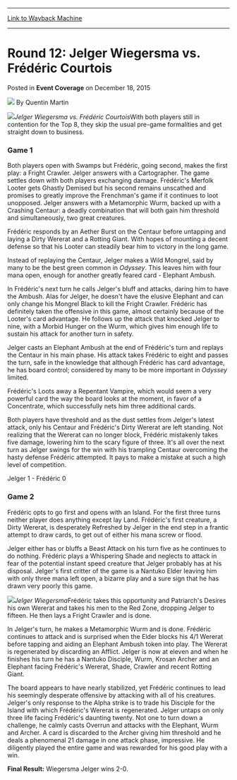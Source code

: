 
---
[Link to Wayback Machine](https://web.archive.org/web/20171029134337/https://magic.wizards.com/en/articles/archive/event-coverage/round-12-jelger-wiegersma-vs-fr%C3%A9d%C3%A9ric-courtois-2015-12-18)

[_metadata_:author]:- "Quentin Martin"
[_metadata_:description]:- "Jelger Wiegersma vs. Frédéric CourtoisWith both players still in contention for the Top 8, they skip the usual pre-game formalities and get straight down to business."
[_metadata_:generator]:- "Drupal 7 (http://drupal.org)"
[_metadata_:node]:- "955106"
[_metadata_:publish_date]:- "2015-12-18"
[_metadata_:source]:- "div-main-content"
[_metadata_:title]:- "Round 12: Jelger Wiegersma vs. Frédéric Courtois"
[_metadata_:wayback_capture_timestamp]:- "2017-10-29 13:43:37"
[_metadata_:wayback_raw_url]:- "https://web.archive.org/web/20171029134337id_/https://magic.wizards.com/en/articles/archive/event-coverage/round-12-jelger-wiegersma-vs-fr%C3%A9d%C3%A9ric-courtois-2015-12-18"
[_metadata_:wayback_url]:- "https://magic.wizards.com/en/articles/archive/event-coverage/round-12-jelger-wiegersma-vs-fr%C3%A9d%C3%A9ric-courtois-2015-12-18"
---


Round 12: Jelger Wiegersma vs. Frédéric Courtois
================================================



 Posted in **Event Coverage**
 on December 18, 2015 






![](https://media.magic.wizards.com/styles/auth_small/public/generic-avatar-150_256.png)
By Quentin Martin











![](https://media.magic.wizards.com/image_legacy_migration/sideboard/images/gpbia01/a898.jpg)*Jelger Wiegersma vs. Frédéric Courtois*With both players still in contention for the Top 8, they skip the usual pre-game formalities and get straight down to business.


### Game 1


Both players open with Swamps but Frédéric, going second, makes the first play: a Fright Crawler. Jelger answers with a Cartographer. The game settles down with both players exchanging damage. Frédéric's Merfolk Looter gets Ghastly Demised but his second remains unscathed and promises to greatly improve the Frenchman's game if it continues to loot unopposed. Jelger answers with a Metamorphic Wurm, backed up with a Crashing Centaur: a deadly combination that will both gain him threshold and simultaneously, two great creatures. 


Frédéric responds by an Aether Burst on the Centaur before untapping and laying a Dirty Wererat and a Rotting Giant. With hopes of mounting a decent defense so that his Looter can steadily bear him to victory in the long game.


Instead of replaying the Centaur, Jelger makes a Wild Mongrel, said by many to be the best green common in *Odyssey*. This leaves him with four mana open, enough for another greatly feared card - Elephant Ambush.


In Frédéric's next turn he calls Jelger's bluff and attacks, daring him to have the Ambush. Alas for Jelger, he doesn't have the elusive Elephant and can only change his Mongrel Black to kill the Fright Crawler. Frédéric has definitely taken the offensive in this game, almost certainly because of the Looter's card advantage. He follows up the attack that knocked Jelger to nine, with a Morbid Hunger on the Wurm, which gives him enough life to sustain his attack for another turn in safety.


Jelger casts an Elephant Ambush at the end of Frédéric's turn and replays the Centaur in his main phase. His attack takes Frédéric to eight and passes the turn, safe in the knowledge that although Frédéric has card advantage, he has board control; considered by many to be more important in *Odyssey* limited.


Frédéric's Loots away a Repentant Vampire, which would seem a very powerful card the way the board looks at the moment, in favor of a Concentrate, which successfully nets him three additional cards. 


Both players have threshold and as the dust settles from Jelger's latest attack, only his Centaur and Frédéric's Dirty Wererat are left standing. Not realizing that the Wererat can no longer block, Frédéric mistakenly takes five damage, lowering him to the scary figure of three. It's all over the next turn as Jelger swings for the win with his trampling Centaur overcoming the hasty defense Frédéric attempted. It pays to make a mistake at such a high level of competition.


Jelger 1 - Frédéric 0


### Game 2


Frédéric opts to go first and opens with an Island. For the first three turns neither player does anything except lay Land. Frédéric's first creature, a Dirty Wererat, is desperately Refreshed by Jelger in the end step in a frantic attempt to draw cards, to get out of either his mana screw or flood.


Jelger either has or bluffs a Beast Attack on his turn five as he continues to do nothing. Frédéric plays a Whispering Shade and neglects to attack in fear of the potential instant speed creature that Jelger probably has at his disposal. Jelger's first critter of the game is a Nantuko Elder leaving him with only three mana left open, a bizarre play and a sure sign that he has drawn very poorly this game. 


![](https://media.magic.wizards.com/image_legacy_migration/sideboard/images/gpbia01/a899.jpg)*Jelger Wiegersma*Frédéric takes this opportunity and Patriarch's Desires his own Wererat and takes his men to the Red Zone, dropping Jelger to fifteen. He then lays a Fright Crawler and is done.


In Jelger's turn, he makes a Metamorphic Wurm and is done. Frédéric continues to attack and is surprised when the Elder blocks his 4/1 Wererat before tapping and aiding an Elephant Ambush token into play. The Wererat is regenerated by discarding an Afflict. Jelger is now at eleven and when he finishes his turn he has a Nantuko Disciple, Wurm, Krosan Archer and an Elephant facing Frédéric's Wererat, Shade, Crawler and recent Rotting Giant. 


The board appears to have nearly stabilized, yet Frédéric continues to lead his seemingly desperate offensive by attacking with all of his creatures. Jelger's only response to the Alpha strike is to trade his Disciple for the Island with which Frédéric's Wererat is regenerated. Jelger untaps on only three life facing Frédéric's daunting twenty. Not one to turn down a challenge, he calmly casts Overrun and attacks with the Elephant, Wurm and Archer. A card is discarded to the Archer giving him threshold and he deals a phenomenal 21 damage in one attack phase, impressive. He diligently played the entire game and was rewarded for his good play with a win.


**Final Result:** Wiegersma Jelger wins 2-0.







